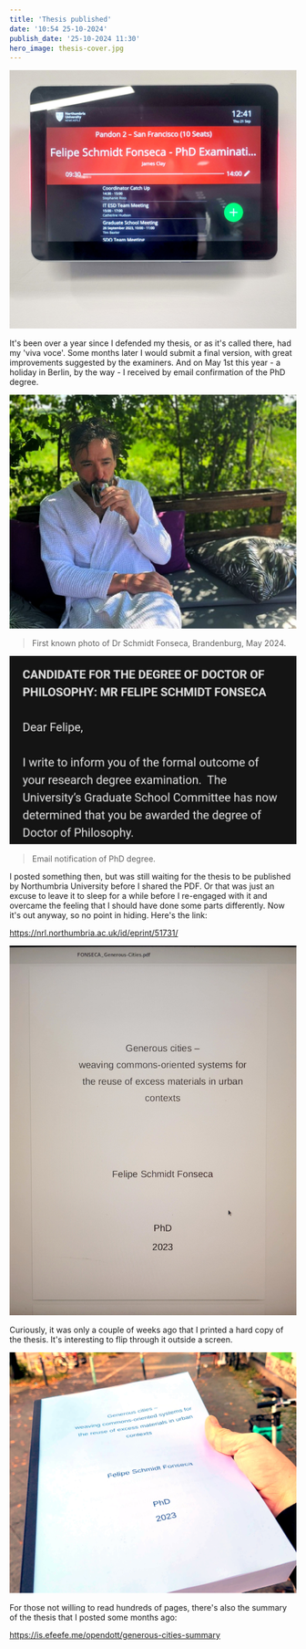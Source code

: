 ```yaml
---
title: 'Thesis published'
date: '10:54 25-10-2024'
publish_date: '25-10-2024 11:30'
hero_image: thesis-cover.jpg
---
```


![viva](viva.jpg "viva")

It's been over a year since I defended my thesis, or as it's called there, had my 'viva voce'. Some months later I would submit a final version, with great improvements suggested by the examiners. And on May 1st this year - a holiday in Berlin, by the way - I received by email confirmation of the PhD degree.

![DrSchmidtFonseca](DrSchmidtFonseca.jpg "DrSchmidtFonseca")

> First known photo of Dr Schmidt Fonseca, Brandenburg, May 2024.

![notification](notification.jpg "notification")

> Email notification of PhD degree.

I posted something then, but was still waiting for the thesis to be published by Northumbria University before I shared the PDF. Or that was just an excuse to leave it to sleep for a while before I re-engaged with it and overcame the feeling that I should have done some parts differently. Now it's out anyway, so no point in hiding. Here's the link:

https://nrl.northumbria.ac.uk/id/eprint/51731/

![submitted](submitted.jpg "submitted")

Curiously, it was only a couple of weeks ago that I printed a hard copy of the thesis. It's interesting to flip through it outside a screen. 

![thesis-cover](thesis-cover.jpg "thesis-cover")

For those not willing to read hundreds of pages, there's also the summary of the thesis that I posted some months ago:

https://is.efeefe.me/opendott/generous-cities-summary
